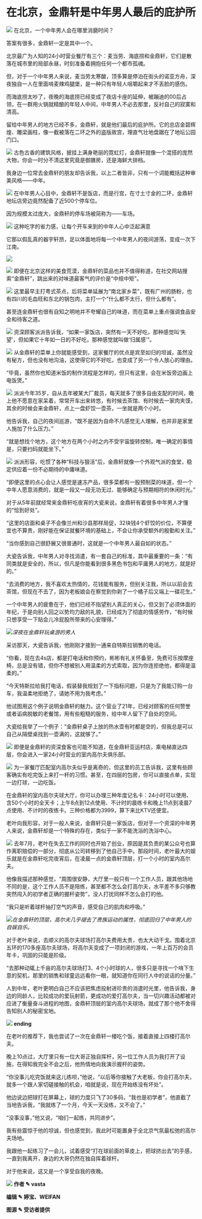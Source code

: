 # 在北京，金鼎轩是中年男人最后的庇护所

![](https://inews.gtimg.com/om_bt/OFGj1LYEaMd_8A2wYVXTQqeHI1y2GcmTRHZaGKUHd8X3EAA/1000)
在北京，一个中年男人会在哪里消磨时间？

答案有很多，金鼎轩一定是其中一个。

北京最广为人知的24小时营业餐厅有三个：麦当劳、海底捞和金鼎轩，它们是散落在城市里的局部永昼，时刻准备着拥抱任何一个都市孤魂。

但，对于一个中年男人来说，麦当劳太寒酸，顶多算是停泊在街头的诺亚方舟，深夜独自一人在里面啃麦辣鸡腿堡，是一种只有年轻人咀嚼起来才不丢脸的感伤。

而海底捞太吵了，夜晚的海底捞已经变成了夜店卡座的延伸，被蹦迪的00后占领，在一群用火锅就精酿的年轻人中间，中年男人不必去那里，反衬自己的寂寞和清高。

留给中年男人的地方已经不多，金鼎轩，就是他们最后的庇护所。它的总店金碧辉煌、雕梁画柱，像一截被落在二环之外的盗版故宫，理直气壮地盘踞在了地坛公园门口。

![](https://inews.gtimg.com/om_bt/OPpsGMRVrsiR_Pb8C7wleZJ3tk_7JVZ8S_UU69GUvZ_AcAA/1000)
古色古香的建筑风格，披挂上满身艳丽的霓虹灯，金鼎轩就像一个混搭的庞然大物，你会一时分不清这里究竟是御膳房，还是海鲜大排档。

我身边一位常去金鼎轩的朋友却告诉我，以上二者皆非，只有一个词能概括这种审美风格——中年。

![](https://inews.gtimg.com/om_bt/Orql-056J9fgnggBNz2GeMhMV7qUDKIfNDAkmrHfbQ0IsAA/1000)
在中年男人心目中，金鼎轩不是饭店，而是行宫，在寸土寸金的二环，金鼎轩地坛店旁边竟然配备了近500个停车位。

因为规模太过庞大，金鼎轩的停车场被简称为——车场。

![](https://inews.gtimg.com/om_bt/OrciKszn5TgHAm1qiqYPmNEfW3okUj2WMSN9qG0YjgQMoAA/1000)
这种吃字的省力感，让每个开车来到的中年人心中泛起满意

它那以假乱真的器宇轩昂，足以体面地将每一个中年男人的夜间游荡，变成一次下江南。

![](https://inews.gtimg.com/om_bt/OtpkO3gyjfauLrrKbsK45wByex76QhLMhH1754yLP2GHoAA/1000)

![](https://inews.gtimg.com/om_bt/OFHBG4trBnrPnBUiZMgwVw9v0XDG_Bki8S6kNIwwV86P0AA/1000)
即便在北京这样的美食荒漠，金鼎轩的菜品也并不值得称道，在社交网站搜索“金鼎轩”，跳出来的对味道最客气的评价是“中规中矩”。

![](https://inews.gtimg.com/om_bt/OmLvJabSgkKhvFCPfreP_2MV2d2d57mtv_ZbMSIWBJDYoAA/1000)
这里最早主打粤式茶点，后将菜单延展为“南北家乡菜”，既有广州的肠粉，也有四川的毛血旺和东北的锅包肉，主打一个“什么都不太行，但什么都有”。

甚至连金鼎轩也很有自知之明地并不夸耀自己的味道，而在菜单上重点强调食品安全和待客之道。

![](https://inews.gtimg.com/om_bt/OBeEnm73hNZtIoSyezMZF_-0wBrxIKQwWSGPjBfkKsPBsAA/1000)
资深顾客派派告诉我，“如果一家饭店，突然有一天不好吃，那种感觉叫‘失望’，但如果它十年如一日的不好吃，那种感觉就叫做‘归属感’”。

![](https://inews.gtimg.com/om_bt/O4RTBUUmRdQdr9WvhlVIAKmMzZeUnx8BRKjB9FIfYNVukAA/1000)
从金鼎轩的菜单上你就能感受到，这家餐厅的优点是宾至如归的坦诚，虽然没有秘方，但也没有地沟油，这使得它的不好吃，也变成了另一个令人放心的理由。

“毕竟，虽然你也知道米饭的制作流程是怎样的，但只有这里，会在米饭旁边画上电饭煲。”

![](https://inews.gtimg.com/om_bt/Opu9Ua05e7dnER9TBxsdmOzxvkuU7qlTpgKdFpgCxPJKoAA/1000)
派派今年35岁，自从去年被某大厂裁员，每天就多了很多自由支配的时间，晚上他不愿意在家呆着，常常开车出来转悠，有时候去茶馆、有时候去一家肉夹馍，其余的时候会来金鼎轩，点上一盘虾饺一壶茶，一坐就是两个小时。

他告诉我，自己的夜间巡游，“既不是因为自命不凡感觉无人理解，也并非是家里人施加了什么压力。”

“就是想找个地方，这个地方在两个小时之内不受宇宙旋转控制，唯一确定的事情是，只要扫码就能坐下。”

![](https://inews.gtimg.com/om_bt/OUZ8WMWbDEIVmRoJ7F0ukZSCJFfO1PnWmmMVr9JUX-IaMAA/1000)
派派形容，吃惯了各种“科技与狠活”后，金鼎轩就像一个外观气派的食堂，稳定供应着一份不必期待的中庸味道。

“即便这里的点心会让人感觉是速冻产品，很多菜都有一股预制菜的味道，但一个中年人愿意消费的，就是一段又一段无功无过、能够确定与预期相符的休闲时光。”

对于从5年前就经常来金鼎轩吃夜宵的大瓷来说，金鼎轩有着很多中年男人才懂的“恰到好处”。

“这里的店面和桌子不会像兰州和沙县那样局促，32块钱4个虾饺的价位，不算便宜也不算贵，刚好能在保证就餐环境的基础上，不会让你承受额外的殷勤和关注。”

“当你感到自己很舒展又很普通时，这就是一个中年男人最自如的状态。”

大瓷告诉我，中年男人对寻找消遣，有一套自己的标准，其中最重要的一条：“有同类就是安全的，所以，但凡是你能看到很多黑色书包和平庸男人的地方，就是好的。”

“去消费的地方，我不喜欢太热情的，花钱能有服务，但别关注我，所以以前会去茶馆，但现在不去了，因为老板娘会在察觉到你剥了一个橘子后又端上一碟花生。”

一个中年男人的疲惫在于，他们已经不指望别人真正的关心，但又到了必须体面的年纪，于是向别人回之以势均力敌的礼貌，已经成为了彻底的情感劳作，“有时候只想享受一下贴会儿冷屁股所带来的心安理得。”

![](https://inews.gtimg.com/om_bt/ObqTL8jSZsGDIDzVjDieg4Vt8O7z_x-mXRbV9MaSUXVK0AA/1000)_深夜在金鼎轩玩桌游的男人_

采访那天，大瓷告诉我，他刚刚才接到一通来自特斯拉销售的电话。

“你看，现在去4s店，都是打电话和你预约，彬彬有礼关怀备至，免费可乐按摩座椅，总是没有错，但你不想被别人用温柔的方式索取，因为你连拒绝他，都得是温柔的。”

“今天特斯拉给我打电话，假装替我规划了一下指标问题，只是为了我能订购一台车，我温柔地拒绝了，请她不用为我考虑。”

他试图用这个例子说明金鼎轩的魅力。这个营业了21年，已经对顾客的任何赞誉或者诟病脱敏的老餐馆，用有些粗糙的服务，给中年人留下了自处的空间。

大瓷给我举了一个例子：“金鼎轩桌子上放的热水壶有时都是空的，但我总是可以自己从隔壁桌找到一壶满的，这就够了。”

![](https://inews.gtimg.com/om_bt/OWKvcQeWQtnOkqqQbmS4tvLpN_8yKf4v5MAAHOV_ZQbmMAA/1000)
即便是金鼎轩的资深食客也可能不知道，在金鼎轩亚运村店，乘电梯直达四层，你会进入一家24小时营业的室内高尔夫俱乐部。

![](https://inews.gtimg.com/om_bt/Oed8NWFmvlWQzu8wQpMvfNfwYu-Xvj59Jgi94n3AL-i5MAA/1000)
为一家餐厅匹配室内高尔夫似乎是离奇的，但这里的员工告诉我，这里有些顾客确实有吃完饭上来打一杆的习惯。甚至，在四层的包房，你可以直接点单，实现一边打球，一边吃饭。

在金鼎轩的室内高尔夫球大厅，你可以办理三种年度记名卡：24小时可以使用、含50个小时的全天卡；上午8点到12点使用、不计时的晨练卡和晚上11点到凌晨7点使用、不计时的夜练卡。三种价格都为3999，算下来比KTV还便宜。

老叶向我形容，对于一般人来说，金鼎轩只是一家饭店，但对于一个资深的中年男人来说，金鼎轩却是一个特殊的存在，类似于一家不能洗浴的洗浴中心。

![](https://inews.gtimg.com/om_bt/OfAYx7SPmquuC2wzIfDzgszmR1Fiw73EHEpa8bHfBoHjMAA/1000)
去年7月，老叶在失去工作的同时也开始了创业，原因是其负责的某公众号也算作离职赔偿的一部分，彻底从公司转移到了他自己手中。那段时间，老叶最大的娱乐就是在金鼎轩吃完夜宵后，在凌晨一点的金鼎轩顶层，打一个小时的室内高尔夫。

他像我描述那种感觉，“周围很安静，大厅里一般只有一个工作人员，跟其他场地不同的是，这个工作人员不是陪练，甚至都不怎么会打高尔夫，水平差不多只够教突然闯入的初学者正确的握杆姿势”，没人打扰同样不怎么会打的他。

“我只是听着球杆抽打空气的声音，感受自己的肌肉和呼吸。”

![](https://inews.gtimg.com/om_bt/Om3asvrhN9YuHvNpsgDwwgDhA8vWBATy9RYhEX2CVviQAAA/1000)_在金鼎轩的顶层，高尔夫几乎褪去了贵族运动的属性，彻底回归了中年男人的自娱自乐。_

对于老叶来说，去顺义的高尔夫球场打高尔夫费用太贵，也太大动干戈。围着北京五环的170多座高尔夫球场，将高尔夫变成了一项封闭的游戏，一年上百万的会员年卡，巩固的只能是阶级。

“去那种动辄上千亩的高尔夫球场打3、4个小时球的人，很多只是寻找一个啃下生意的契机，那里的销售和球童远远看你一眼，就知道你在同行人中的说话的分量。”

人到中年，老叶更明白自己不应该把焦虑投射进珍贵的消遣时光里，他告诉我，身边的同龄人，比较成功的爱玩射箭，更成功的爱打高尔夫，当一切兴趣活动都被对应进了衡量奋斗进程的地图，金鼎轩顶层的室内高尔夫球场，就成了那个他不舍得告知别人的秘密宝地。

![](https://inews.gtimg.com/om_bt/O-ZWMXr_Qf9T_7myASkV1PRGA1c7PwHfVlGIY7GDk87IQAA/1000)
**ending**

在老叶的推荐下，我也尝试了一次在金鼎轩一楼吃个饭，接着直接上四楼打高尔夫。

晚上10点过，大厅里只有一位大哥正独自挥杆，另一位工作人员为我打开了设施，在得知我完全不会之后，他热情地向我演示握杆的姿势。

“你没事儿吃完饭就来这儿练呗，”他说，“以后等你接触了大老板，你会打高尔夫，就多一个跟人家切磋接触的机会，咱就是说，现在开始练没有坏处”。

他边说边把球打在屏幕上，球的力度只飞了30多码，“我也是初学者”，他直截了当地告诉我，“我就练了一个月，今天一天没练，又不会了。”

“没事没事，”他又说，“咱们一起练，共同进步”。

我有些震惊于他的坦诚，但也感觉到，我此时可能置身于全北京气氛最松弛的高尔夫场地。

我跟他一起练习了一会儿，试着感受“打在球前面的草皮上，把球挤出去”的手感，一直到我离开，身边的大哥仍然在独自挥着球杆。

对于他来说，这又是一个享受自我的夜晚。

![](https://inews.gtimg.com/om_bt/OYRQUxJunUPMGdebNaekIGzCsEZsyV9X9_lDC-AfJ8j1cAA/1000)
**作者 ✎ vasta**

**编辑 ✎ 婷宝、WEIFAN**

**图源 ✎ 受访者提供**

